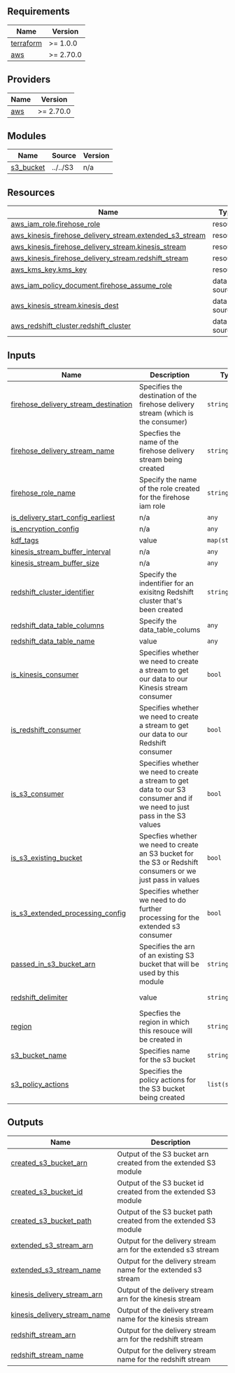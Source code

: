 ## Requirements

| Name | Version |
|------|---------|
| <a name="requirement_terraform"></a> [terraform](#requirement\_terraform) | >= 1.0.0 |
| <a name="requirement_aws"></a> [aws](#requirement\_aws) | >= 2.70.0 |

## Providers

| Name | Version |
|------|---------|
| <a name="provider_aws"></a> [aws](#provider\_aws) | >= 2.70.0 |

## Modules

| Name | Source | Version |
|------|--------|---------|
| <a name="module_s3_bucket"></a> [s3\_bucket](#module\_s3\_bucket) | ../../S3 | n/a |

## Resources

| Name | Type |
|------|------|
| [aws_iam_role.firehose_role](https://registry.terraform.io/providers/hashicorp/aws/latest/docs/resources/iam_role) | resource |
| [aws_kinesis_firehose_delivery_stream.extended_s3_stream](https://registry.terraform.io/providers/hashicorp/aws/latest/docs/resources/kinesis_firehose_delivery_stream) | resource |
| [aws_kinesis_firehose_delivery_stream.kinesis_stream](https://registry.terraform.io/providers/hashicorp/aws/latest/docs/resources/kinesis_firehose_delivery_stream) | resource |
| [aws_kinesis_firehose_delivery_stream.redshift_stream](https://registry.terraform.io/providers/hashicorp/aws/latest/docs/resources/kinesis_firehose_delivery_stream) | resource |
| [aws_kms_key.kms_key](https://registry.terraform.io/providers/hashicorp/aws/latest/docs/resources/kms_key) | resource |
| [aws_iam_policy_document.firehose_assume_role](https://registry.terraform.io/providers/hashicorp/aws/latest/docs/data-sources/iam_policy_document) | data source |
| [aws_kinesis_stream.kinesis_dest](https://registry.terraform.io/providers/hashicorp/aws/latest/docs/data-sources/kinesis_stream) | data source |
| [aws_redshift_cluster.redshift_cluster](https://registry.terraform.io/providers/hashicorp/aws/latest/docs/data-sources/redshift_cluster) | data source |

## Inputs

| Name | Description | Type | Default | Required |
|------|-------------|------|---------|:--------:|
| <a name="input_firehose_delivery_stream_destination"></a> [firehose\_delivery\_stream\_destination](#input\_firehose\_delivery\_stream\_destination) | Specifies the destination of the firehose delivery stream (which is the consumer) | `string` | n/a | yes |
| <a name="input_firehose_delivery_stream_name"></a> [firehose\_delivery\_stream\_name](#input\_firehose\_delivery\_stream\_name) | Specfies the name of the firehose delivery stream being created | `string` | n/a | yes |
| <a name="input_firehose_role_name"></a> [firehose\_role\_name](#input\_firehose\_role\_name) | Specify the name of the role created for the firehose iam role | `string` | n/a | yes |
| <a name="input_is_delivery_start_config_earliest"></a> [is\_delivery\_start\_config\_earliest](#input\_is\_delivery\_start\_config\_earliest) | n/a | `any` | n/a | yes |
| <a name="input_is_encryption_config"></a> [is\_encryption\_config](#input\_is\_encryption\_config) | n/a | `any` | n/a | yes |
| <a name="input_kdf_tags"></a> [kdf\_tags](#input\_kdf\_tags) | value | `map(string)` | n/a | yes |
| <a name="input_kinesis_stream_buffer_interval"></a> [kinesis\_stream\_buffer\_interval](#input\_kinesis\_stream\_buffer\_interval) | n/a | `any` | n/a | yes |
| <a name="input_kinesis_stream_buffer_size"></a> [kinesis\_stream\_buffer\_size](#input\_kinesis\_stream\_buffer\_size) | n/a | `any` | n/a | yes |
| <a name="input_redshift_cluster_identifier"></a> [redshift\_cluster\_identifier](#input\_redshift\_cluster\_identifier) | Specify the indentifier for an exisitng Redshift cluster that's been created | `string` | n/a | yes |
| <a name="input_redshift_data_table_columns"></a> [redshift\_data\_table\_columns](#input\_redshift\_data\_table\_columns) | Specify the data\_table\_colums | `any` | n/a | yes |
| <a name="input_redshift_data_table_name"></a> [redshift\_data\_table\_name](#input\_redshift\_data\_table\_name) | value | `any` | n/a | yes |
| <a name="input_is_kinesis_consumer"></a> [is\_kinesis\_consumer](#input\_is\_kinesis\_consumer) | Specifies whether we need to create a stream to get our data to our Kinesis stream consumer | `bool` | `false` | no |
| <a name="input_is_redshift_consumer"></a> [is\_redshift\_consumer](#input\_is\_redshift\_consumer) | Specifies whether we need to create a stream to get our data to our Redshift consumer | `bool` | `false` | no |
| <a name="input_is_s3_consumer"></a> [is\_s3\_consumer](#input\_is\_s3\_consumer) | Specifies whether we need to create a stream to get data to our S3 consumer and if we need to just pass in the S3 values | `bool` | `false` | no |
| <a name="input_is_s3_existing_bucket"></a> [is\_s3\_existing\_bucket](#input\_is\_s3\_existing\_bucket) | Specfies whether we need to create an S3 bucket for the S3 or Redshift consumers or we just pass in values | `bool` | `false` | no |
| <a name="input_is_s3_extended_processing_config"></a> [is\_s3\_extended\_processing\_config](#input\_is\_s3\_extended\_processing\_config) | Specifies whether we need to do further processing for the extended s3 consumer | `bool` | `false` | no |
| <a name="input_passed_in_s3_bucket_arn"></a> [passed\_in\_s3\_bucket\_arn](#input\_passed\_in\_s3\_bucket\_arn) | Specifies the arn of an existing S3 bucket that will be used by this module | `string` | `""` | no |
| <a name="input_redshift_delimiter"></a> [redshift\_delimiter](#input\_redshift\_delimiter) | value | `string` | `"delimiter '|'"` | no |
| <a name="input_region"></a> [region](#input\_region) | Specfies the region in which this resouce will be created in | `string` | `"af-south-1"` | no |
| <a name="input_s3_bucket_name"></a> [s3\_bucket\_name](#input\_s3\_bucket\_name) | Specifies name for the s3 bucket | `string` | `""` | no |
| <a name="input_s3_policy_actions"></a> [s3\_policy\_actions](#input\_s3\_policy\_actions) | Specifies the policy actions for the S3 bucket being created | `list(string)` | <pre>[<br>  ""<br>]</pre> | no |

## Outputs

| Name | Description |
|------|-------------|
| <a name="output_created_s3_bucket_arn"></a> [created\_s3\_bucket\_arn](#output\_created\_s3\_bucket\_arn) | Output of the S3 bucket arn created from the extended S3 module |
| <a name="output_created_s3_bucket_id"></a> [created\_s3\_bucket\_id](#output\_created\_s3\_bucket\_id) | Output of the S3 bucket id created from the extended S3 module |
| <a name="output_created_s3_bucket_path"></a> [created\_s3\_bucket\_path](#output\_created\_s3\_bucket\_path) | Output of the S3 bucket path created from the extended S3 module |
| <a name="output_extended_s3_stream_arn"></a> [extended\_s3\_stream\_arn](#output\_extended\_s3\_stream\_arn) | Output for the delivery stream arn for the extended s3 stream |
| <a name="output_extended_s3_stream_name"></a> [extended\_s3\_stream\_name](#output\_extended\_s3\_stream\_name) | Output for the delivery stream name for the extended s3 stream |
| <a name="output_kinesis_delivery_stream_arn"></a> [kinesis\_delivery\_stream\_arn](#output\_kinesis\_delivery\_stream\_arn) | Output of the delivery stream arn for the kinesis stream |
| <a name="output_kinesis_delivery_stream_name"></a> [kinesis\_delivery\_stream\_name](#output\_kinesis\_delivery\_stream\_name) | Output of the delivery stream name for the kinesis stream |
| <a name="output_redshift_stream_arn"></a> [redshift\_stream\_arn](#output\_redshift\_stream\_arn) | Output for the delivery stream arn for the redshift stream |
| <a name="output_redshift_stream_name"></a> [redshift\_stream\_name](#output\_redshift\_stream\_name) | Output for the delivery stream name for the redshift stream |
